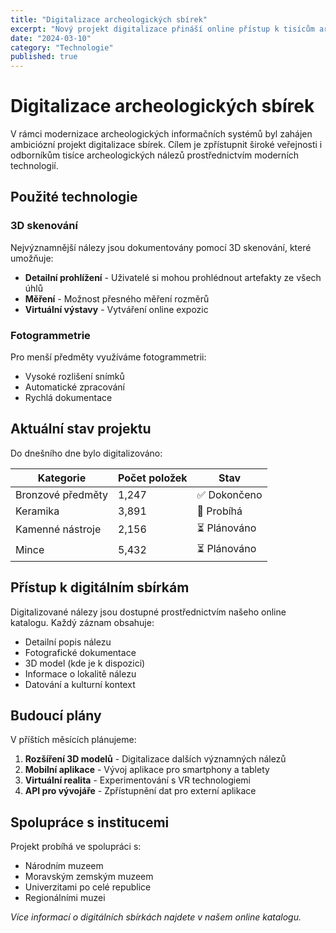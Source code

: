 ```yaml
---
title: "Digitalizace archeologických sbírek"
excerpt: "Nový projekt digitalizace přináší online přístup k tisícům archeologických nálezů. Moderní 3D skenování umožňuje detailní prohlížení."
date: "2024-03-10"
category: "Technologie"
published: true
---
```


# Digitalizace archeologických sbírek

V rámci modernizace archeologických informačních systémů byl zahájen ambiciózní projekt digitalizace sbírek. Cílem je zpřístupnit široké veřejnosti i odborníkům tisíce archeologických nálezů prostřednictvím moderních technologií.

## Použité technologie

### 3D skenování
Nejvýznamnější nálezy jsou dokumentovány pomocí 3D skenování, které umožňuje:

- **Detailní prohlížení** - Uživatelé si mohou prohlédnout artefakty ze všech úhlů
- **Měření** - Možnost přesného měření rozměrů
- **Virtuální výstavy** - Vytváření online expozic

### Fotogrammetrie
Pro menší předměty využíváme fotogrammetrii:

- Vysoké rozlišení snímků
- Automatické zpracování
- Rychlá dokumentace

## Aktuální stav projektu

Do dnešního dne bylo digitalizováno:

| Kategorie | Počet položek | Stav |
|-----------|---------------|------|
| Bronzové předměty | 1,247 | ✅ Dokončeno |
| Keramika | 3,891 | 🔄 Probíhá |
| Kamenné nástroje | 2,156 | ⏳ Plánováno |
| Mince | 5,432 | ⏳ Plánováno |

## Přístup k digitálním sbírkám

Digitalizované nálezy jsou dostupné prostřednictvím našeho online katalogu. Každý záznam obsahuje:

- Detailní popis nálezu
- Fotografické dokumentace
- 3D model (kde je k dispozici)
- Informace o lokalitě nálezu
- Datování a kulturní kontext

## Budoucí plány

V příštích měsících plánujeme:

1. **Rozšíření 3D modelů** - Digitalizace dalších významných nálezů
2. **Mobilní aplikace** - Vývoj aplikace pro smartphony a tablety
3. **Virtuální realita** - Experimentování s VR technologiemi
4. **API pro vývojáře** - Zpřístupnění dat pro externí aplikace

## Spolupráce s institucemi

Projekt probíhá ve spolupráci s:

- Národním muzeem
- Moravským zemským muzeem
- Univerzitami po celé republice
- Regionálními muzei

*Více informací o digitálních sbírkách najdete v našem online katalogu.*
